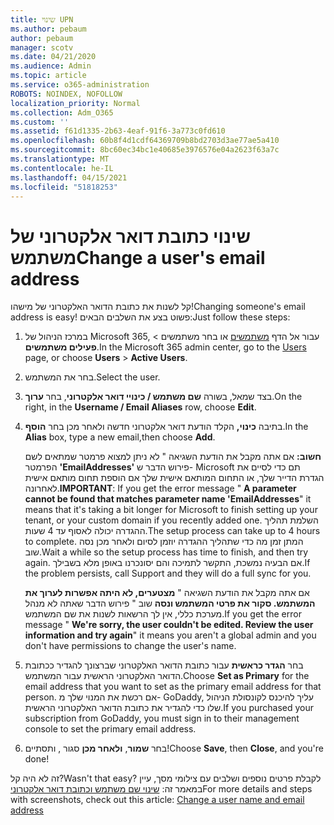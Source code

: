 ```yaml
---
title: שינוי UPN
ms.author: pebaum
author: pebaum
manager: scotv
ms.date: 04/21/2020
ms.audience: Admin
ms.topic: article
ms.service: o365-administration
ROBOTS: NOINDEX, NOFOLLOW
localization_priority: Normal
ms.collection: Adm_O365
ms.custom: ''
ms.assetid: f61d1335-2b63-4eaf-91f6-3a773c0fd610
ms.openlocfilehash: 60b8f4d1cdf64369709b8bd2703d3ae77ae5a410
ms.sourcegitcommit: 8bc60ec34bc1e40685e3976576e04a2623f63a7c
ms.translationtype: MT
ms.contentlocale: he-IL
ms.lasthandoff: 04/15/2021
ms.locfileid: "51818253"
---
```

# <a name="change-a-users-email-address"></a><span data-ttu-id="7f917-102">שינוי כתובת דואר אלקטרוני של משתמש</span><span class="sxs-lookup"><span data-stu-id="7f917-102">Change a user's email address</span></span>

<span data-ttu-id="7f917-103">קל לשנות את כתובת הדואר האלקטרוני של מישהו!</span><span class="sxs-lookup"><span data-stu-id="7f917-103">Changing someone's email address is easy!</span></span> <span data-ttu-id="7f917-104">פשוט בצע את השלבים הבאים:</span><span class="sxs-lookup"><span data-stu-id="7f917-104">Just follow these steps:</span></span>
  
1. <span data-ttu-id="7f917-105">במרכז הניהול של Microsoft 365, עבור אל הדף [משתמשים](https://go.microsoft.com/fwlink/p/?linkid=834822) או בחר משתמשים  \> **פעילים משתמשים**.</span><span class="sxs-lookup"><span data-stu-id="7f917-105">In the Microsoft 365 admin center, go to the [Users](https://go.microsoft.com/fwlink/p/?linkid=834822) page, or choose **Users** \> **Active Users**.</span></span>
    
2. <span data-ttu-id="7f917-106">בחר את המשתמש.</span><span class="sxs-lookup"><span data-stu-id="7f917-106">Select the user.</span></span>
    
3. <span data-ttu-id="7f917-107">בצד שמאל, בשורה **שם משתמש / כינויי דואר אלקטרוני**, בחר **ערוך**.</span><span class="sxs-lookup"><span data-stu-id="7f917-107">On the right, in the **Username / Email Aliases** row, choose **Edit**.</span></span>
    
4. <span data-ttu-id="7f917-108">בתיבה **כינוי,** הקלד הודעת דואר אלקטרוני חדשה ולאחר מכן בחר **הוסף**.</span><span class="sxs-lookup"><span data-stu-id="7f917-108">In the **Alias** box, type a new email,then choose **Add**.</span></span>
    
    <span data-ttu-id="7f917-109">**חשוב:** אם אתה מקבל את הודעת השגיאה " לא ניתן למצוא פרמטר שמתאים לשם הפרמטר **'EmailAddresses'** פירוש הדבר ש- Microsoft תם כדי לסיים את הגדרת הדייר שלך, או התחום המותאם אישית שלך אם הוספת תחום מותאם אישית לאחרונה.</span><span class="sxs-lookup"><span data-stu-id="7f917-109">**IMPORTANT**: If you get the error message " **A parameter cannot be found that matches parameter name 'EmailAddresses**" it means that it's taking a bit longer for Microsoft to finish setting up your tenant, or your custom domain if you recently added one.</span></span> <span data-ttu-id="7f917-110">השלמת תהליך ההגדרה יכולה לאסוף עד 4 שעות.</span><span class="sxs-lookup"><span data-stu-id="7f917-110">The setup process can take up to 4 hours to complete.</span></span> <span data-ttu-id="7f917-111">המתן זמן מה כדי שתהליך ההגדרה יוזמן לסיום ולאחר מכן נסה שוב.</span><span class="sxs-lookup"><span data-stu-id="7f917-111">Wait a while so the setup process has time to finish, and then try again.</span></span> <span data-ttu-id="7f917-112">אם הבעיה נמשכת, התקשר לתמיכה והם יסונכרנו באופן מלא בשבילך.</span><span class="sxs-lookup"><span data-stu-id="7f917-112">If the problem persists, call Support and they will do a full sync for you.</span></span>
    
    <span data-ttu-id="7f917-113">אם אתה מקבל את הודעת השגיאה " **מצטערים, לא היתה אפשרות לערוך את המשתמש. סקור את פרטי המשתמש ונסה** שוב " פירוש הדבר שאתה לא מנהל מערכת כללי, אין לך הרשאות לשנות את שם המשתמש.</span><span class="sxs-lookup"><span data-stu-id="7f917-113">If you get the error message " **We're sorry, the user couldn't be edited. Review the user information and try again**" it means you aren't a global admin and you don't have permissions to change the user's name.</span></span>
    
5. <span data-ttu-id="7f917-114">בחר **הגדר כראשית** עבור כתובת הדואר האלקטרוני שברצונך להגדיר ככתובת הדואר האלקטרוני הראשית עבור המשתמש.</span><span class="sxs-lookup"><span data-stu-id="7f917-114">Choose **Set as Primary** for the email address that you want to set as the primary email address for that person.</span></span> <span data-ttu-id="7f917-115">אם רכשת את המנוי שלך מ- GoDaddy, עליך להיכנס לקונסולת הניהול שלו כדי להגדיר את כתובת הדואר האלקטרוני הראשית.</span><span class="sxs-lookup"><span data-stu-id="7f917-115">If you purchased your subscription from GoDaddy, you must sign in to their management console to set the primary email address.</span></span> 
    
6. <span data-ttu-id="7f917-116">בחר **שמור**, **ולאחר מכן** סגור , ותסתיים!</span><span class="sxs-lookup"><span data-stu-id="7f917-116">Choose **Save**, then **Close**, and you're done!</span></span>
    
<span data-ttu-id="7f917-117">זה לא היה קל?</span><span class="sxs-lookup"><span data-stu-id="7f917-117">Wasn't that easy?</span></span> <span data-ttu-id="7f917-118">לקבלת פרטים נוספים ושלבים עם צילומי מסך, עיין במאמר זה: [שינוי שם משתמש וכתובת דואר אלקטרוני](https://docs.microsoft.com/microsoft-365/admin/add-users/change-a-user-name-and-email-address)</span><span class="sxs-lookup"><span data-stu-id="7f917-118">For more details and steps with screenshots, check out this article: [Change a user name and email address](https://docs.microsoft.com/microsoft-365/admin/add-users/change-a-user-name-and-email-address)</span></span>
  

